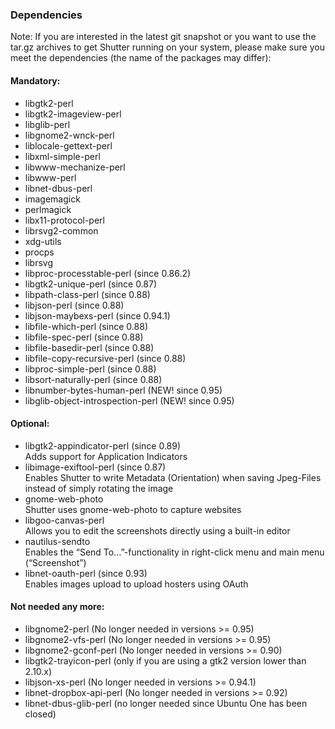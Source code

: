 ### Dependencies

Note: If you are interested in the latest git snapshot or you want to use the tar.gz archives to get Shutter running on your system, please make sure you meet the dependencies (the name of the packages may differ):

#### Mandatory:

  * libgtk2-perl
  * libgtk2-imageview-perl
  * libglib-perl
  * libgnome2-wnck-perl
  * liblocale-gettext-perl
  * libxml-simple-perl
  * libwww-mechanize-perl
  * libwww-perl
  * libnet-dbus-perl
  * imagemagick
  * perlmagick
  * libx11-protocol-perl
  * librsvg2-common
  * xdg-utils
  * procps
  * librsvg
  * libproc-processtable-perl (since 0.86.2)
  * libgtk2-unique-perl (since 0.87)
  * libpath-class-perl (since 0.88)
  * libjson-perl (since 0.88)
  * libjson-maybexs-perl (since 0.94.1)
  * libfile-which-perl (since 0.88)
  * libfile-spec-perl (since 0.88)
  * libfile-basedir-perl (since 0.88)
  * libfile-copy-recursive-perl (since 0.88)
  * libproc-simple-perl (since 0.88)
  * libsort-naturally-perl (since 0.88)
  * libnumber-bytes-human-perl (NEW! since 0.95)
  * libglib-object-introspection-perl (NEW! since 0.95)

#### Optional:

  * libgtk2-appindicator-perl (since 0.89)  
  Adds support for Application Indicators
  * libimage-exiftool-perl (since 0.87)  
  Enables Shutter to write Metadata (Orientation) when saving Jpeg-Files instead of simply rotating the image
  * gnome-web-photo  
  Shutter uses gnome-web-photo to capture websites
  * libgoo-canvas-perl  
  Allows you to edit the screenshots directly using a built-in editor
  * nautilus-sendto  
  Enables the “Send To…”-functionality in right-click menu and main menu (“Screenshot”)
  * libnet-oauth-perl (since 0.93)  
  Enables images upload to upload hosters using OAuth

#### Not needed any more:

  * libgnome2-perl (No longer needed in versions >= 0.95)
  * libgnome2-vfs-perl (No longer needed in versions >= 0.95)
  * libgnome2-gconf-perl (No longer needed in versions >= 0.90)
  * libgtk2-trayicon-perl (only if you are using a gtk2 version lower than 2.10.x)
  * libjson-xs-perl (No longer needed in versions >= 0.94.1)
  * libnet-dropbox-api-perl (No longer needed in versions >= 0.92)
  * libnet-dbus-glib-perl (no longer needed since Ubuntu One has been closed)
